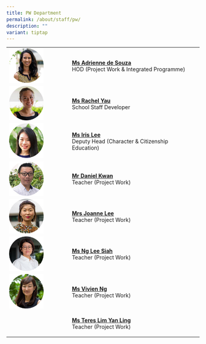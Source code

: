 ```yaml
---
title: PW Department
permalink: /about/staff/pw/
description: ""
variant: tiptap
---
```

<table style="minWidth: 50px">
<colgroup>
<col>
<col>
</colgroup>
<tbody>
<tr>
<td rowspan="1" colspan="1"><a class="isomer-image-wrapper" href="mailto:adrienne.de.souza@ejc.edu.sg"><img style="width: 60%;" height="auto" width="100%" src="/images/Staff/PW-Adrienne-de-Souza_s.jpg"></a>
</td>
<td rowspan="1" colspan="1">
<p><strong><a href="mailto:adrienne.de.souza@ejc.edu.sg" rel="noopener noreferrer nofollow" target="_blank">Ms Adrienne de Souza</a></strong> 
<br>HOD (Project Work &amp; Integrated Programme)</p>
</td>
</tr>
<tr>
<td rowspan="1" colspan="1"><a class="isomer-image-wrapper" href="mailto:rachel.yau@ejc.edu.sg"><img style="width: 60%;" height="auto" width="100%" src="/images/Staff/Sci-Rachel-Yau_s.jpg"></a>
</td>
<td rowspan="1" colspan="1">
<p><strong><a href="mailto:rachel.yau@ejc.edu.sg" rel="noopener noreferrer nofollow" target="_blank">Ms Rachel Yau</a></strong> 
<br>School Staff Developer</p>
</td>
</tr>
<tr>
<td rowspan="1" colspan="1"><a class="isomer-image-wrapper" href="mailto:iris.lee@ejc.edu.sg"><img style="width: 60%;" height="auto" width="100%" src="/images/Staff/PW-Iris-Lee_s-2.jpg"></a>
</td>
<td rowspan="1" colspan="1">
<p><strong><a href="mailto:iris.lee@ejc.edu.sg" rel="noopener noreferrer nofollow" target="_blank">Ms Iris Lee</a></strong> 
<br>Deputy Head (Character &amp; Citizenship Education)</p>
</td>
</tr>
<tr>
<td rowspan="1" colspan="1"><a class="isomer-image-wrapper" href="mailto:daniel.kwan@ejc.edu.sg"><img style="width: 60%;" height="auto" width="100%" src="/images/Staff/PW_DanielKwan_s.jpg"></a>
</td>
<td rowspan="1" colspan="1">
<p><strong><a href="mailto:daniel.kwan@ejc.edu.sg" rel="noopener noreferrer nofollow" target="_blank">Mr Daniel Kwan</a></strong> 
<br>Teacher (Project Work)</p>
</td>
</tr>
<tr>
<td rowspan="1" colspan="1"><a class="isomer-image-wrapper" href="mailto:joanne.lee@ejc.edu.sg"><img style="width: 60%;" height="auto" width="100%" src="/images/Staff/EL-Joanne-Lee_s.jpg"></a>
</td>
<td rowspan="1" colspan="1">
<p><strong><a href="mailto:joanne.lee@ejc.edu.sg" rel="noopener noreferrer nofollow" target="_blank">Mrs Joanne Lee</a></strong>
<br>Teacher (Project Work)</p>
</td>
</tr>
<tr>
<td rowspan="1" colspan="1"><a class="isomer-image-wrapper" href="mailto:ng.lee.siah@ejc.edu.sg"><img style="width: 60%;" height="auto" width="100%" src="/images/Staff/PW-Ng-Lee-Siah_s.jpg"></a>
</td>
<td rowspan="1" colspan="1">
<p><strong><a href="mailto:ng.lee.siah@ejc.edu.sg" rel="noopener noreferrer nofollow" target="_blank">Ms Ng Lee Siah</a></strong> 
<br>Teacher (Project Work)</p>
</td>
</tr>
<tr>
<td rowspan="1" colspan="1"><a class="isomer-image-wrapper" href="mailto:vivien.ng@ejc.edu.sg"><img style="width: 60%;" height="auto" width="100%" src="/images/Staff/Sci-Vivien-Ng_s.jpg"></a>
</td>
<td rowspan="1" colspan="1">
<p><strong><a href="mailto:vivien.ng@ejc.edu.sg" rel="noopener noreferrer nofollow" target="_blank">Ms Vivien Ng</a></strong> 
<br>Teacher (Project Work)</p>
</td>
</tr>
<tr>
<td rowspan="1" colspan="1">
<p></p>
</td>
<td rowspan="1" colspan="1">
<p><strong><a href="mailto:" rel="noopener noreferrer nofollow" target="_blank">Ms Teres Lim Yan Ling</a></strong> 
<br>Teacher (Project Work)</p>
</td>
</tr>
</tbody>
</table>
<p></p>
<p></p>
<p></p>
<p></p>
<p></p>
<p></p>
<p></p>